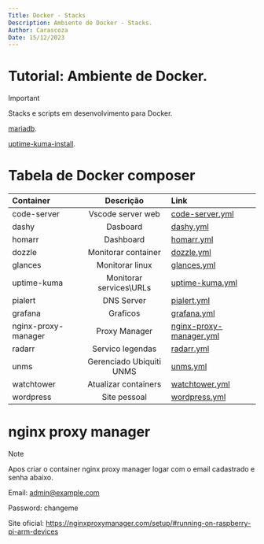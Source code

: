 ```yaml
---
Title: Docker - Stacks
Description: Ambiente de Docker - Stacks.
Author: Carascoza
Date: 15/12/2023
---
```


# Tutorial: Ambiente de Docker.

>[!IMPORTANT]
>Stacks e scripts em desenvolvimento para Docker.

[mariadb](./Docker/mariadb.md).

[uptime-kuma-install](./Docker/uptime-kuma-install.md).

# Tabela de Docker composer

| Container           | Descrição                | Link                                                                 |
|:-----------         |    :---------:           |:----                                                                 |
| code-server         | Vscode server web        |[ code-server.yml](./Docker/composer/code-server.yml)                 |
| dashy               | Dasboard                 |[ dashy.yml](./Docker/composer/dashy.yml)                             |
| homarr              | Dashboard                |[ homarr.yml](./Docker/composer/homarr.yml)                           |
| dozzle              | Monitorar container      |[ dozzle.yml](./Docker/composer/dozzle.yml)                           |
| glances             | Monitorar linux          |[ glances.yml](./Docker/composer/glances.yml)                         |
| uptime-kuma         | Monitorar services\URLs  |[ uptime-kuma.yml](./Docker/composer/uptime-kuma.yml)                 |
| pialert             | DNS Server               |[ pialert.yml](./Docker/composer/pialert.yml)                         |
| grafana             | Graficos                 |[ grafana.yml](./Docker/composer/grafana.yml)                         |
| nginx-proxy-manager | Proxy Manager            |[ nginx-proxy-manager.yml](./Docker/composer/nginx-proxy-manager.yml) |
| radarr              | Servico legendas         |[ radarr.yml](./Docker/composer/radarr.yml)                           |
| unms                | Gerenciado Ubiquiti UNMS |[ unms.yml](./Docker/composer/unms.yml)                               |
| watchtower          | Atualizar containers     |[ watchtower.yml](./Docker/composer/watchtower.yml)                   |
| wordpress           | Site pessoal             |[ wordpress.yml](./Docker/composer/wordpress.yml)                     |

# nginx proxy manager

>[!NOTE]
> Apos criar o container nginx proxy manager logar com o email cadastrado e senha abaixo.

Email:    admin@example.com

Password: changeme

Site oficial: https://nginxproxymanager.com/setup/#running-on-raspberry-pi-arm-devices

